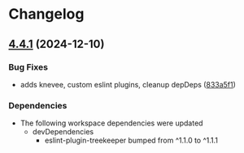 # Changelog

## [4.4.1](https://github.com/reggi/packages/compare/knevee-v4.4.0...knevee-v4.4.1) (2024-12-10)


### Bug Fixes

* adds knevee, custom eslint plugins, cleanup depDeps ([833a5f1](https://github.com/reggi/packages/commit/833a5f153308a06157782bfe3c505d141cedd015))


### Dependencies

* The following workspace dependencies were updated
  * devDependencies
    * eslint-plugin-treekeeper bumped from ^1.1.0 to ^1.1.1

